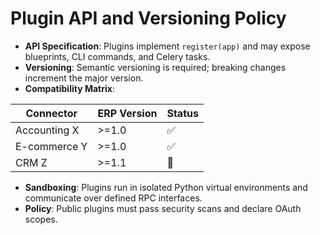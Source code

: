 # Plugin API and Versioning Policy

- **API Specification**: Plugins implement `register(app)` and may expose blueprints, CLI commands, and Celery tasks.
- **Versioning**: Semantic versioning is required; breaking changes increment the major version.
- **Compatibility Matrix**:

| Connector       | ERP Version | Status |
|----------------|-------------|--------|
| Accounting X   | >=1.0       | ✅     |
| E-commerce Y   | >=1.0       | ✅     |
| CRM Z          | >=1.1       | 🧪     |

- **Sandboxing**: Plugins run in isolated Python virtual environments and communicate over defined RPC interfaces.
- **Policy**: Public plugins must pass security scans and declare OAuth scopes.
